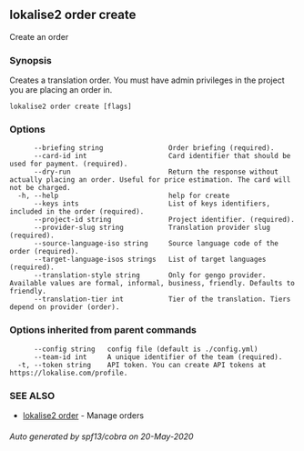 ## lokalise2 order create

Create an order

### Synopsis

Creates a translation order. You must have admin privileges in the project you are placing an order in.

```
lokalise2 order create [flags]
```

### Options

```
      --briefing string                Order briefing (required).
      --card-id int                    Card identifier that should be used for payment. (required).
      --dry-run                        Return the response without actually placing an order. Useful for price estimation. The card will not be charged.
  -h, --help                           help for create
      --keys ints                      List of keys identifiers, included in the order (required).
      --project-id string              Project identifier. (required).
      --provider-slug string           Translation provider slug (required).
      --source-language-iso string     Source language code of the order (required).
      --target-language-isos strings   List of target languages (required).
      --translation-style string       Only for gengo provider. Available values are formal, informal, business, friendly. Defaults to friendly.
      --translation-tier int           Tier of the translation. Tiers depend on provider (order).
```

### Options inherited from parent commands

```
      --config string   config file (default is ./config.yml)
      --team-id int     A unique identifier of the team (required).
  -t, --token string    API token. You can create API tokens at https://lokalise.com/profile.
```

### SEE ALSO

* [lokalise2 order](lokalise2_order.md)	 - Manage orders

###### Auto generated by spf13/cobra on 20-May-2020
